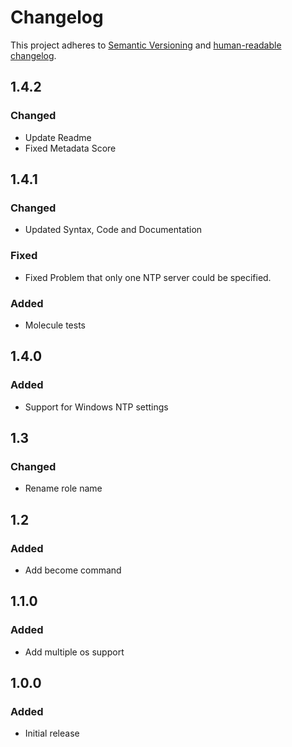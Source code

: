 # Changelog

This project adheres to [Semantic Versioning](https://semver.org/spec/v2.0.0.html)
and [human-readable changelog](https://keepachangelog.com/en/1.0.0/).

## 1.4.2

### Changed

- Update Readme
- Fixed Metadata Score

## 1.4.1

### Changed

- Updated Syntax, Code and Documentation

### Fixed

- Fixed Problem that only one NTP server could be specified.

### Added

- Molecule tests

## 1.4.0

### Added

- Support for Windows NTP settings

## 1.3

### Changed

- Rename role name

## 1.2

### Added

- Add become command

## 1.1.0

### Added

- Add multiple os support

## 1.0.0

### Added

- Initial release
